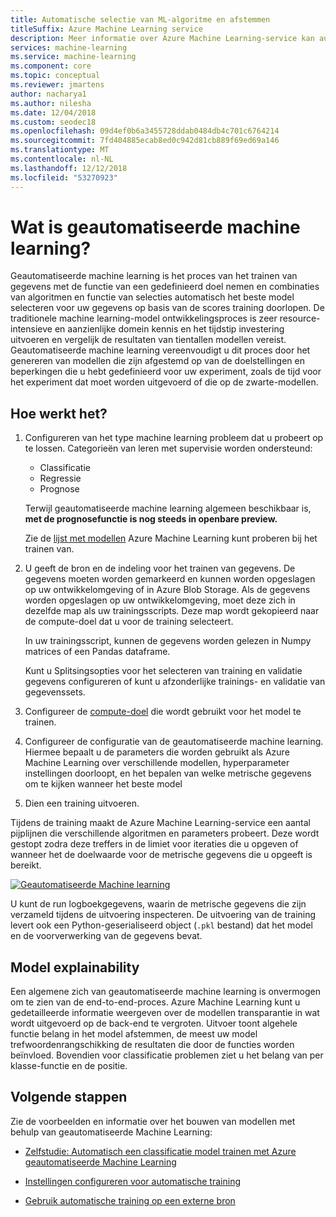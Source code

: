 ```yaml
---
title: Automatische selectie van ML-algoritme en afstemmen
titleSuffix: Azure Machine Learning service
description: Meer informatie over Azure Machine Learning-service kan automatisch een algoritme kiezen voor u, en genereert een model op basis van dat u tijd besparen met behulp van de parameters en de criteria die u opgeeft op de beste algoritme voor het model te selecteren.
services: machine-learning
ms.service: machine-learning
ms.component: core
ms.topic: conceptual
ms.reviewer: jmartens
author: nacharya1
ms.author: nilesha
ms.date: 12/04/2018
ms.custom: seodec18
ms.openlocfilehash: 09d4ef0b6a3455728ddab0484db4c701c6764214
ms.sourcegitcommit: 7fd404885ecab8ed0c942d81cb889f69ed69a146
ms.translationtype: MT
ms.contentlocale: nl-NL
ms.lasthandoff: 12/12/2018
ms.locfileid: "53270923"
---
```

# <a name="what-is-automated-machine-learning"></a>Wat is geautomatiseerde machine learning?

Geautomatiseerde machine learning is het proces van het trainen van gegevens met de functie van een gedefinieerd doel nemen en combinaties van algoritmen en functie van selecties automatisch het beste model selecteren voor uw gegevens op basis van de scores training doorlopen. De traditionele machine learning-model ontwikkelingsproces is zeer resource-intensieve en aanzienlijke domein kennis en het tijdstip investering uitvoeren en vergelijk de resultaten van tientallen modellen vereist. Geautomatiseerde machine learning vereenvoudigt u dit proces door het genereren van modellen die zijn afgestemd op van de doelstellingen en beperkingen die u hebt gedefinieerd voor uw experiment, zoals de tijd voor het experiment dat moet worden uitgevoerd of die op de zwarte-modellen.

## <a name="how-it-works"></a>Hoe werkt het?

1. Configureren van het type machine learning probleem dat u probeert op te lossen. Categorieën van leren met supervisie worden ondersteund:
   + Classificatie
   + Regressie
   + Prognose

   Terwijl geautomatiseerde machine learning algemeen beschikbaar is, **met de prognosefunctie is nog steeds in openbare preview.**

   Zie de [lijst met modellen](how-to-configure-auto-train.md#select-your-experiment-type) Azure Machine Learning kunt proberen bij het trainen van.

1. U geeft de bron en de indeling voor het trainen van gegevens. De gegevens moeten worden gemarkeerd en kunnen worden opgeslagen op uw ontwikkelomgeving of in Azure Blob Storage. Als de gegevens worden opgeslagen op uw ontwikkelomgeving, moet deze zich in dezelfde map als uw trainingsscripts. Deze map wordt gekopieerd naar de compute-doel dat u voor de training selecteert.

    In uw trainingsscript, kunnen de gegevens worden gelezen in Numpy matrices of een Pandas dataframe.

    Kunt u Splitsingsopties voor het selecteren van training en validatie gegevens configureren of kunt u afzonderlijke trainings- en validatie van gegevenssets.

1. Configureer de [compute-doel](how-to-set-up-training-targets.md) die wordt gebruikt voor het model te trainen.

1. Configureer de configuratie van de geautomatiseerde machine learning. Hiermee bepaalt u de parameters die worden gebruikt als Azure Machine Learning over verschillende modellen, hyperparameter instellingen doorloopt, en het bepalen van welke metrische gegevens om te kijken wanneer het beste model 

1. Dien een training uitvoeren.

Tijdens de training maakt de Azure Machine Learning-service een aantal pijplijnen die verschillende algoritmen en parameters probeert. Deze wordt gestopt zodra deze treffers in de limiet voor iteraties die u opgeven of wanneer het de doelwaarde voor de metrische gegevens die u opgeeft is bereikt.

[ ![Geautomatiseerde Machine learning](./media/how-to-automated-ml/automated-machine-learning.png) ](./media/how-to-automated-ml/automated-machine-learning.png#lightbox)

U kunt de run logboekgegevens, waarin de metrische gegevens die zijn verzameld tijdens de uitvoering inspecteren. De uitvoering van de training levert ook een Python-geserialiseerd object (`.pkl` bestand) dat het model en de voorverwerking van de gegevens bevat.

## <a name="model-explainability"></a>Model explainability

Een algemene zich van geautomatiseerde machine learning is onvermogen om te zien van de end-to-end-proces. Azure Machine Learning kunt u gedetailleerde informatie weergeven over de modellen transparantie in wat wordt uitgevoerd op de back-end te vergroten. Uitvoer toont algehele functie belang in het model afstemmen, de meest uw model trefwoordenrangschikking de resultaten die door de functies worden beïnvloed. Bovendien voor classificatie problemen ziet u het belang van per klasse-functie en de positie.

## <a name="next-steps"></a>Volgende stappen

Zie de voorbeelden en informatie over het bouwen van modellen met behulp van geautomatiseerde Machine Learning:

+ [Zelfstudie: Automatisch een classificatie model trainen met Azure geautomatiseerde Machine Learning](tutorial-auto-train-models.md)

+ [Instellingen configureren voor automatische training](how-to-configure-auto-train.md)

+ [Gebruik automatische training op een externe bron](how-to-auto-train-remote.md) 
